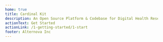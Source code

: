 ```yaml
---
home: true
title: Cardinal Kit
description: An Open Source Platform & Codebase for Digital Health Research and Applications
actionText: Get Started
actionLink: /1-getting-started/1-start
footer: Alternova Inc
---
```

<!-- 
### Robust Research and Health Features.

```bash
# install vuepress
yarn global add vuepress # OR npm install -g vuepress

# install theme
yarn global add vuepress-theme-api # OR npm install -g vuepress-theme-api

# create a markdown file and write something
echo '# Hello, World.' > Hello.md

# start writing
vuepress dev

# build to static files
vuepress build
```

::: tip
VuePress requires [Node.js](http://nodejs.org/) >= 8.
::: -->
<!-- 
<Section>

## Robust Research and Health Features.

CardinalKit is an iOS framework for digital health innovators and institutions designed to accelerate rapid prototyping of digital health applications by reducing costs by as much as 75% (~$150,000) and timelines by 12 months.

+ No-code configuration and setup for accelerated development.

+ Informed consent process and survey generation using ResearchKit.

+ Track day-to-day adherence with CareKit.

+ Monitor health data with HealthKit.

+ Collect movement data using CoreMotion.

+ Automatic data collection and serialization using Firebase.

+ HIPAA-compliant authentication methods, from Sign in with Apple to passwordless login.

+ Simple and safe database schema for universal institution adoption.

<br>

<Button type="light" to="/getting-started/">Getting Started</Button>

</Section> -->
